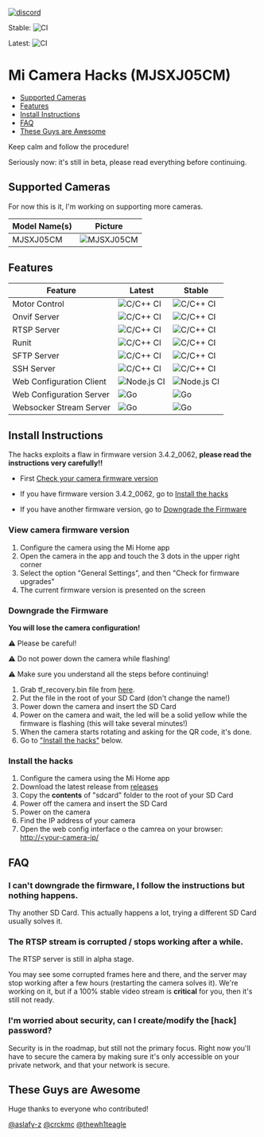 [![discord](https://img.shields.io/discord/713125176971231233?label=discord)](http://discord.gg/qggupzu)

Stable: ![CI](https://github.com/cmiguelcabral/mjsxj05cm-hacks/workflows/CI/badge.svg?branch=master)

Latest: ![CI](https://github.com/cmiguelcabral/mjsxj05cm-hacks/workflows/CI/badge.svg?tag=latest-rc)

# Mi Camera Hacks (MJSXJ05CM)

- [Supported Cameras](#supported-cameras)
- [Features](#features)
- [Install Instructions](#install-instructions)
- [FAQ](#faq)
- [These Guys are Awesome](#these-guys-are-awesome)


Keep calm and follow the procedure!

Seriously now: it's still in beta, please read everything before continuing.

## Supported Cameras
For now this is it, I'm working on supporting more cameras.

Model Name(s) | Picture
--- | ---
MJSXJ05CM|![MJSXJ05CM](images/MJSXJ02CM.jpg)


## Features
Feature | Latest | Stable
--- | --- | ---
Motor Control | ![C/C++ CI](https://github.com/cmiguelcabral/mjsxj05cm-motor-control/workflows/C/C++%20CI/badge.svg?tag=latest-rc) | ![C/C++ CI](https://github.com/cmiguelcabral/mjsxj05cm-motor-control/workflows/C/C++%20CI/badge.svg?branch=master)
Onvif Server | ![C/C++ CI](https://github.com/cmiguelcabral/mjsxj05cm-onvif_srvd/workflows/C/C++%20CI/badge.svg?tag=latest-rc) | ![C/C++ CI](https://github.com/cmiguelcabral/mjsxj05cm-onvif_srvd/workflows/C/C++%20CI/badge.svg?branch=master)
RTSP Server | ![C/C++ CI](https://github.com/cmiguelcabral/mjsxj05cm-rtsp-server/workflows/C/C++%20CI/badge.svg?tag=latest-rc)| ![C/C++ CI](https://github.com/cmiguelcabral/mjsxj05cm-rtsp-server/workflows/C/C++%20CI/badge.svg?branch=master)
Runit | ![C/C++ CI](https://github.com/telmomarques/runit/workflows/C/C++%20CI/badge.svg?tag=latest-rc) | ![C/C++ CI](https://github.com/telmomarques/runit/workflows/C/C++%20CI/badge.svg?branch=master)
SFTP Server | ![C/C++ CI](https://github.com/telmomarques/openssh-portable/workflows/C/C++%20CI/badge.svg?tag=latest-rc) | ![C/C++ CI](https://github.com/telmomarques/openssh-portable/workflows/C/C++%20CI/badge.svg?branch=master)
SSH Server |![C/C++ CI](https://github.com/telmomarques/dropbear/workflows/C/C++%20CI/badge.svg?tag=latest-rc)|![C/C++ CI](https://github.com/telmomarques/dropbear/workflows/C/C++%20CI/badge.svg?branch=master)
Web Configuration Client | ![Node.js CI](https://github.com/cmiguelcabral/mjsxj05cm-web-client/workflows/Node.js%20CI/badge.svg?tag=latest-rc) | ![Node.js CI](https://github.com/cmiguelcabral/mjsxj05cm-web-client/workflows/Node.js%20CI/badge.svg?branch=master)
Web Configuration Server | ![Go](https://github.com/cmiguelcabral/mjsxj05cm-web-server/workflows/Go/badge.svg?tag=latest-rc)| ![Go](https://github.com/cmiguelcabral/mjsxj05cm-web-server/workflows/Go/badge.svg?branch=master)
Websocker Stream Server | ![Go](https://github.com/cmiguelcabral/mjsxj05cm-websocket-stream-server/workflows/Go/badge.svg?tag=latest-rc)| ![Go](https://github.com/cmiguelcabral/mjsxj05cm-websocket-stream-server/workflows/Go/badge.svg?branch=master)

## Install Instructions
The hacks exploits a flaw in firmware version 3.4.2_0062, **please read the instructions very carefully!!**

- First [Check your camera firmware version](#view-camera-firmware-version)

- If you have firmware version 3.4.2_0062, go to [Install the hacks](#install-the-hacks)

- If you have another firmware version, go to [Downgrade the Firmware](#downgrade-the-firmware)

### View camera firmware version
1. Configure the camera using the Mi Home app
2. Open the camera in the app and touch the 3 dots in the upper right corner
3. Select the option "General Settings", and then "Check for firmware upgrades"
4. The current firmware version is presented on the screen

### Downgrade the Firmware
**You will lose the camera configuration!**

⚠️ Please be careful!

⚠️ Do not power down the camera while flashing!

⚠️ Make sure you understand all the steps before continuing!

1. Grab tf_recovery.bin file from [here](https://github.com/telmomarques/xiaomi-360-1080p-hacks/raw/master/firmware/3.4.2_0062/tf_recovery.img).
2. Put the file in the root of your SD Card (don't change the name!)
3. Power down the camera and insert the SD Card
4. Power on the camera and wait, the led will be a solid yellow while the firmware is flashing (this will take several minutes!)
6. When the camera starts rotating and asking for the QR code, it's done.
7. Go to ["Install the hacks"](#install-the-hacks) below.

### Install the hacks
1. Configure the camera using the Mi Home app
2. Download the latest release from [releases](https://github.com/telmomarques/xiaomi-360-1080p-hacks/releases)
3. Copy the **contents** of "sdcard" folder to the root of your SD Card
4. Power off the camera and insert the SD Card
5. Power on the camera
6. Find the IP address of your camera
7. Open the web config interface o the camrea on your browser: [http://<your-camera-ip/](http://<your-camera-ip/)

## FAQ

### I can't downgrade the firmware, I follow the instructions but nothing happens.
Thy another SD Card. This actually happens a lot, trying a different SD Card usually solves it.

### The RTSP stream is corrupted / stops working after a while.
The RTSP server is still in alpha stage.

You may see some corrupted frames here and there, and the server may stop working after a few hours (restarting the camera solves it). We're working on it, but if a 100% stable video stream is **critical** for you, then it's still not ready.

### I'm worried about security, can I create/modify the [hack] password?

Security is in the roadmap, but still not the primary focus. Right now you'll have to secure the camera by making sure it's only accessible on your private network, and that your network is secure.

## These Guys are Awesome
Huge thanks to everyone who contributed!

[@aslafy-z](https://github.com/aslafy-z)
[@crckmc](https://github.com/crckmc)
[@thewh1teagle](https://github.com/thewh1teagle)
